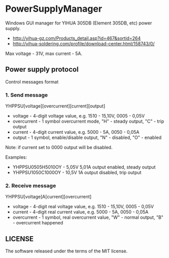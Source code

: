 # PowerSupplyManager
Windows GUI manager for YIHUA 305DB (Element 305DB, etc) power supply.

- http://yihua-gz.com/Products_detail.asp?id=467&sortid=264
- http://yihua-soldering.com/profile/download-center.html/158743/0/

Max voltage - 31V, max current - 5A.

## Power supply protocol
Control messages format

### 1. Send message
YHPPSU[voltage][overcurrent][current][output]

- voltage - 4-digit voltage value, e.g. 1510 - 15,10V, 0005 - 0,05V
- overcurrent - 1 symbol overcurrent mode, "H" - steady output, "C" - trip output
- current - 4-digit current value, e.g. 5000 - 5A, 0050 - 0,05A
- output - 1 symbol, enable/disable output, "N" - disabled, "O" - enabled

Note: if current set to 0000 output will be disabled.

Examples:
- YHPPSU0505H5010OY - 5,05V 5,01A output enabled, steady output
- YHPPSU1050C1000OY - 10,5V 1A output disabled, trip output

### 2. Receive message
YHPPSU[voltage]A[current][overcurrent]
- voltage - 4-digit real voltage value, e.g. 1510 - 15,10V, 0005 - 0,05V
- current - 4-digit real current value, e.g. 5000 - 5A, 0050 - 0,05A
- overcurrent - 1 symbol, real overcurrent value, "W" - normal output, "B" - overcurrent happened

## LICENSE

The software released under the terms of the MIT license.

